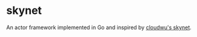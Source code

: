 # skynet
An actor framework implemented in Go and inspired by [cloudwu's skynet](https://github.com/cloudwu/skynet).
